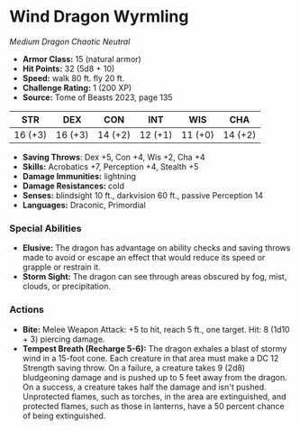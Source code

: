 # Wind Dragon Wyrmling

*Medium* *Dragon* *Chaotic Neutral*

- **Armor Class:** 15 (natural armor)
- **Hit Points:** 32 (5d8 + 10)
- **Speed:** walk 80 ft. fly 20 ft.
- **Challenge Rating:** 1 (200 XP)
- **Source:** Tome of Beasts 2023, page 135

| STR | DEX | CON | INT | WIS | CHA |
| --- | --- | --- | --- | --- | --- |
| 16 (+3) | 16 (+3) | 14 (+2) | 12 (+1) | 11 (+0) | 14 (+2) |

- **Saving Throws**: Dex +5, Con +4, Wis +2, Cha +4
- **Skills:** Acrobatics +7, Perception +4, Stealth +5
- **Damage Immunities:** lightning
- **Damage Resistances:** cold
- **Senses:** blindsight 10 ft., darkvision 60 ft., passive Perception 14
- **Languages:** Draconic, Primordial

### Special Abilities

- **Elusive:** The dragon has advantage on ability checks and saving throws made to avoid or escape an effect that would reduce its speed or grapple or restrain it.
- **Storm Sight:** The dragon can see through areas obscured by fog, mist, clouds, or precipitation.

### Actions

- **Bite:** Melee Weapon Attack: +5 to hit, reach 5 ft., one target. Hit: 8 (1d10 + 3) piercing damage.
- **Tempest Breath (Recharge 5-6):** The dragon exhales a blast of stormy wind in a 15-foot cone. Each creature in that area must make a DC 12 Strength saving throw. On a failure, a creature takes 9 (2d8) bludgeoning damage and is pushed up to 5 feet away from the dragon. On a success, a creature takes half the damage and isn't pushed. Unprotected flames, such as torches, in the area are extinguished, and protected flames, such as those in lanterns, have a 50 percent chance of being extinguished.
